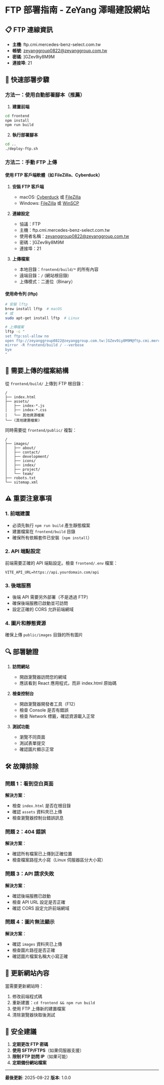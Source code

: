 # FTP 部署指南 - ZeYang 澤暘建設網站

## 📋 FTP 連線資訊
- **主機**: ftp.cmi.mercedes-benz-select.com.tw
- **帳號**: zeyanggroup0822@zeyanggroup.com.tw
- **密碼**: ]GZev9iy8M9M
- **連接埠**: 21

## 🚀 快速部署步驟

### 方法一：使用自動部署腳本（推薦）

1. **建置前端**
```bash
cd frontend
npm install
npm run build
```

2. **執行部署腳本**
```bash
cd ..
./deploy-ftp.sh
```

### 方法二：手動 FTP 上傳

#### 使用 FTP 客戶端軟體（如 FileZilla、Cyberduck）

1. **安裝 FTP 客戶端**
   - macOS: [Cyberduck](https://cyberduck.io/) 或 [FileZilla](https://filezilla-project.org/)
   - Windows: [FileZilla](https://filezilla-project.org/) 或 [WinSCP](https://winscp.net/)

2. **連線設定**
   - 協議：FTP
   - 主機：ftp.cmi.mercedes-benz-select.com.tw
   - 使用者名稱：zeyanggroup0822@zeyanggroup.com.tw
   - 密碼：]GZev9iy8M9M
   - 連接埠：21

3. **上傳檔案**
   - 本地目錄：`frontend/build/*` 的所有內容
   - 遠端目錄：`/` (網站根目錄)
   - 上傳模式：二進位（Binary）

#### 使用命令列 (lftp)

```bash
# 安裝 lftp
brew install lftp  # macOS
# 或
sudo apt-get install lftp  # Linux

# 上傳檔案
lftp -c "
set ftp:ssl-allow no
open ftp://zeyanggroup0822@zeyanggroup.com.tw:]GZev9iy8M9M@ftp.cmi.mercedes-benz-select.com.tw
mirror -R frontend/build / --verbose
bye
"
```

## 📁 需要上傳的檔案結構

從 `frontend/build/` 上傳到 FTP 根目錄：
```
/
├── index.html
├── assets/
│   ├── index-*.js
│   ├── index-*.css
│   └── 其他資源檔案
└── (其他建置檔案)
```

同時需要從 `frontend/public/` 複製：
```
/
├── images/
│   ├── about/
│   ├── contact/
│   ├── development/
│   ├── icons/
│   ├── index/
│   ├── project/
│   └── team/
├── robots.txt
└── sitemap.xml
```

## ⚠️ 重要注意事項

### 1. 前端建置
- 必須先執行 `npm run build` 產生靜態檔案
- 建置檔案在 `frontend/build` 目錄
- 確保所有依賴套件已安裝（`npm install`）

### 2. API 端點設定
前端需要正確的 API 端點設定。檢查 `frontend/.env` 檔案：
```env
VITE_API_URL=https://api.yourdomain.com/api
```

### 3. 後端服務
- 後端 API 需要另外部署（不是透過 FTP）
- 確保後端服務已啟動並可訪問
- 設定正確的 CORS 允許前端網域

### 4. 圖片和靜態資源
確保上傳 `public/images` 目錄的所有圖片

## 🔍 部署驗證

1. **訪問網站**
   - 開啟瀏覽器訪問您的網域
   - 應該看到 React 應用程式，而非 index.html 原始碼

2. **檢查控制台**
   - 開啟瀏覽器開發者工具（F12）
   - 檢查 Console 是否有錯誤
   - 檢查 Network 標籤，確認資源載入正常

3. **測試功能**
   - 瀏覽不同頁面
   - 測試表單提交
   - 確認圖片顯示正常

## 🛠️ 故障排除

### 問題 1：看到空白頁面
**解決方案**：
- 檢查 `index.html` 是否在根目錄
- 確認 `assets` 資料夾已上傳
- 檢查瀏覽器控制台錯誤訊息

### 問題 2：404 錯誤
**解決方案**：
- 確認所有檔案已上傳到正確位置
- 檢查檔案路徑大小寫（Linux 伺服器區分大小寫）

### 問題 3：API 請求失敗
**解決方案**：
- 確認後端服務已啟動
- 檢查 API URL 設定是否正確
- 確認 CORS 設定允許前端網域

### 問題 4：圖片無法顯示
**解決方案**：
- 確認 `images` 資料夾已上傳
- 檢查圖片路徑是否正確
- 確認圖片檔案名稱大小寫正確

## 📝 更新網站內容

當需要更新網站時：
1. 修改前端程式碼
2. 重新建置：`cd frontend && npm run build`
3. 使用 FTP 上傳新的建置檔案
4. 清除瀏覽器快取後測試

## 🔐 安全建議

1. **定期更改 FTP 密碼**
2. **使用 SFTP/FTPS**（如果伺服器支援）
3. **限制 FTP 訪問 IP**（如果可能）
4. **定期備份網站檔案**

---
**最後更新**: 2025-08-22
**版本**: 1.0.0